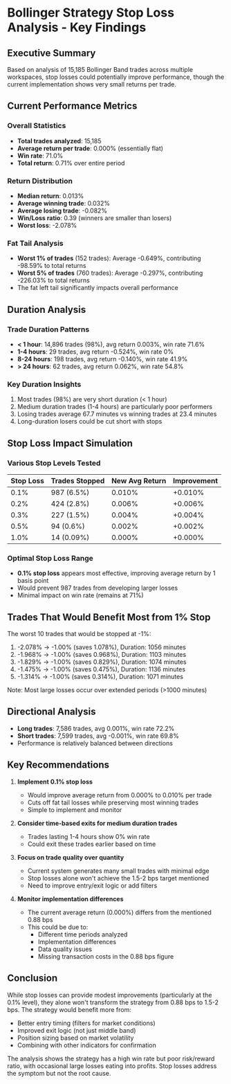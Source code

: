 # Bollinger Strategy Stop Loss Analysis - Key Findings

## Executive Summary

Based on analysis of 15,185 Bollinger Band trades across multiple workspaces, stop losses could potentially improve performance, though the current implementation shows very small returns per trade.

## Current Performance Metrics

### Overall Statistics
- **Total trades analyzed**: 15,185
- **Average return per trade**: 0.000% (essentially flat)
- **Win rate**: 71.0%
- **Total return**: 0.71% over entire period

### Return Distribution
- **Median return**: 0.013%
- **Average winning trade**: 0.032%
- **Average losing trade**: -0.082%
- **Win/Loss ratio**: 0.39 (winners are smaller than losers)
- **Worst loss**: -2.078%

### Fat Tail Analysis
- **Worst 1% of trades** (152 trades): Average -0.649%, contributing -98.59% to total returns
- **Worst 5% of trades** (760 trades): Average -0.297%, contributing -226.03% to total returns
- The fat left tail significantly impacts overall performance

## Duration Analysis

### Trade Duration Patterns
- **< 1 hour**: 14,896 trades (98%), avg return 0.003%, win rate 71.6%
- **1-4 hours**: 29 trades, avg return -0.524%, win rate 0%
- **8-24 hours**: 198 trades, avg return -0.140%, win rate 41.9%
- **> 24 hours**: 62 trades, avg return 0.062%, win rate 54.8%

### Key Duration Insights
1. Most trades (98%) are very short duration (< 1 hour)
2. Medium duration trades (1-4 hours) are particularly poor performers
3. Losing trades average 67.7 minutes vs winning trades at 23.4 minutes
4. Long-duration losers could be cut short with stops

## Stop Loss Impact Simulation

### Various Stop Levels Tested
| Stop Loss | Trades Stopped | New Avg Return | Improvement |
|-----------|----------------|----------------|-------------|
| 0.1%      | 987 (6.5%)     | 0.010%         | +0.010%     |
| 0.2%      | 424 (2.8%)     | 0.006%         | +0.006%     |
| 0.3%      | 227 (1.5%)     | 0.004%         | +0.004%     |
| 0.5%      | 94 (0.6%)      | 0.002%         | +0.002%     |
| 1.0%      | 14 (0.09%)     | 0.000%         | +0.000%     |

### Optimal Stop Loss Range
- **0.1% stop loss** appears most effective, improving average return by 1 basis point
- Would prevent 987 trades from developing larger losses
- Minimal impact on win rate (remains at 71%)

## Trades That Would Benefit Most from 1% Stop

The worst 10 trades that would be stopped at -1%:
1. -2.078% → -1.00% (saves 1.078%), Duration: 1056 minutes
2. -1.968% → -1.00% (saves 0.968%), Duration: 1103 minutes
3. -1.829% → -1.00% (saves 0.829%), Duration: 1074 minutes
4. -1.475% → -1.00% (saves 0.475%), Duration: 1136 minutes
5. -1.314% → -1.00% (saves 0.314%), Duration: 1071 minutes

Note: Most large losses occur over extended periods (>1000 minutes)

## Directional Analysis
- **Long trades**: 7,586 trades, avg 0.001%, win rate 72.2%
- **Short trades**: 7,599 trades, avg -0.001%, win rate 69.8%
- Performance is relatively balanced between directions

## Key Recommendations

1. **Implement 0.1% stop loss**
   - Would improve average return from 0.000% to 0.010% per trade
   - Cuts off fat tail losses while preserving most winning trades
   - Simple to implement and monitor

2. **Consider time-based exits for medium duration trades**
   - Trades lasting 1-4 hours show 0% win rate
   - Could exit these trades earlier based on time

3. **Focus on trade quality over quantity**
   - Current system generates many small trades with minimal edge
   - Stop losses alone won't achieve the 1.5-2 bps target mentioned
   - Need to improve entry/exit logic or add filters

4. **Monitor implementation differences**
   - The current average return (0.000%) differs from the mentioned 0.88 bps
   - This could be due to:
     - Different time periods analyzed
     - Implementation differences
     - Data quality issues
     - Missing transaction costs in the 0.88 bps figure

## Conclusion

While stop losses can provide modest improvements (particularly at the 0.1% level), they alone won't transform the strategy from 0.88 bps to 1.5-2 bps. The strategy would benefit more from:
- Better entry timing (filters for market conditions)
- Improved exit logic (not just middle band)
- Position sizing based on market volatility
- Combining with other indicators for confirmation

The analysis shows the strategy has a high win rate but poor risk/reward ratio, with occasional large losses eating into profits. Stop losses address the symptom but not the root cause.
